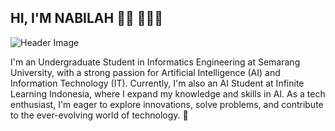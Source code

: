 ## HI, I'M NABILAH 👋🏾 👩🏾‍💻
![Header Image](https://media.licdn.com/dms/image/v2/D4D16AQEznejem1AGBw/profile-displaybackgroundimage-shrink_350_1400/B4DZWuVuE2GcAY-/0/1742386686219?e=1747872000&v=beta&t=Ywf25RUoogg1gnwTPzjE2jkLM9NRCfJ-uQoz-n9wHX0)

I'm an Undergraduate Student in Informatics Engineering at Semarang University, with a strong passion for Artificial Intelligence (AI) and Information Technology (IT). Currently, I'm also an AI Student at Infinite Learning Indonesia, where I expand my knowledge and skills in AI. As a tech enthusiast, I'm eager to explore innovations, solve problems, and contribute to the ever-evolving world of technology. 🚀

<!--
**nabilahpw/nabilahpw** is a ✨ _special_ ✨ repository because its `README.md` (this file) appears on your GitHub profile.

Here are some ideas to get you started:

- 🔭 I’m currently working on ...
- 🌱 I’m currently learning ...
- 👯 I’m looking to collaborate on ...
- 🤔 I’m looking for help with ...
- 💬 Ask me about ...
- 📫 How to reach me: ...
- 😄 Pronouns: ...
- ⚡ Fun fact: ...
-->
